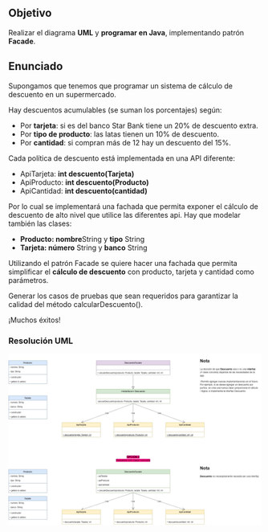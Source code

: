 
## Objetivo
Realizar el diagrama **UML** y **programar en Java**, implementando patrón **Facade**.

## Enunciado
Supongamos que tenemos que programar un sistema de cálculo de descuento en un supermercado.

Hay descuentos acumulables (se suman los porcentajes) según:
- Por **tarjeta**: si es del banco Star Bank tiene un 20% de descuento extra.
- Por **tipo de producto**: las latas tienen un 10% de descuento.
- Por **cantidad**: si compran más de 12 hay un descuento del 15%.

Cada política de descuento está implementada en una API diferente:
- ApiTarjeta: **int descuento(Tarjeta)**
- ApiProducto: **int descuento(Producto)**
- ApiCantidad: **int descuento(cantidad)**

Por lo cual se implementará una fachada que permita exponer el cálculo de descuento de alto nivel que utilice las diferentes api. 
Hay que modelar también las clases:
- **Producto: nombre**String y **tipo** String
- **Tarjeta: número** String y **banco** String 

Utilizando el patrón Facade se quiere hacer una fachada que permita simplificar el **cálculo de descuento** con producto, tarjeta y cantidad como parámetros. 

Generar los casos de pruebas que sean requeridos para garantizar la calidad del método calcularDescuento(). 

¡Muchos éxitos!


### Resolución UML
![Preview](https://github.com/soymilidev/JAVA-II/blob/main/C08/C8-Clase/C8-Clase.jpg)

